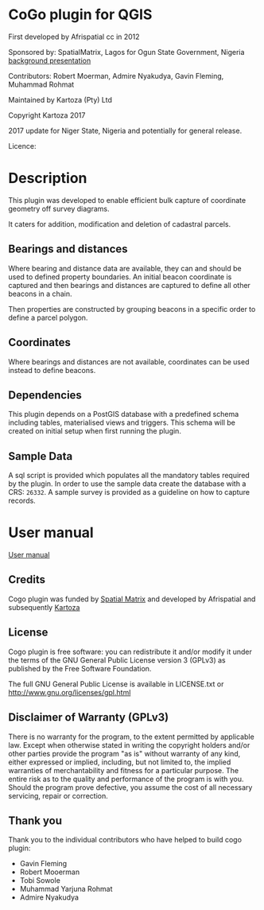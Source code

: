 # CoGo plugin for QGIS

First developed by Afrispatial cc in 2012

Sponsored by: SpatialMatrix, Lagos for Ogun State Government, Nigeria [background presentation](https://drive.google.com/file/d/0B2pxNIZQUjL1TW5wR00zVC1aUjA/view?usp=sharing)

Contributors: Robert Moerman, Admire Nyakudya, Gavin Fleming, Muhammad Rohmat 

Maintained by Kartoza (Pty) Ltd 

Copyright Kartoza 2017

2017 update for Niger State, Nigeria and potentially for general release. 

Licence:

# Description

This plugin was developed to enable efficient bulk capture of coordinate geometry off survey diagrams. 

It caters for addition, modification and deletion of cadastral parcels.

## Bearings and distances

Where bearing and distance data are available, they can and should be used to defined property boundaries. An initial beacon coordinate is captured and then bearings and distances are captured to define all other beacons in a chain. 

Then properties are constructed by grouping beacons in a specific order to define a parcel polygon. 

## Coordinates

Where bearings and distances are not available, coordinates can be used instead to define beacons. 

## Dependencies

This plugin depends on a PostGIS database with a predefined schema including tables, materialised views and triggers. This schema will be created on initial setup when first running the plugin.

## Sample Data

A sql script is provided which populates all the mandatory tables required by the plugin. In order to use the
sample data create the database with a CRS: `26332`. A sample survey is provided as a guideline on how to capture records.

# User manual

[User manual](http://goo.gl/CY9TYn)


## Credits

Cogo plugin was funded by [Spatial Matrix](http://www.spatialmatrix.com/) and 
developed by Afrispatial and subsequently  [Kartoza](http://www.kartoza.com/)

## License

Cogo plugin is free software: you can redistribute it and/or modify it
under the terms of the GNU General Public License version 3 (GPLv3) as
published by the Free Software Foundation.

The full GNU General Public License is available in LICENSE.txt or
http://www.gnu.org/licenses/gpl.html


## Disclaimer of Warranty (GPLv3)

There is no warranty for the program, to the extent permitted by
applicable law. Except when otherwise stated in writing the copyright
holders and/or other parties provide the program "as is" without warranty
of any kind, either expressed or implied, including, but not limited to,
the implied warranties of merchantability and fitness for a particular
purpose. The entire risk as to the quality and performance of the program
is with you. Should the program prove defective, you assume the cost of
all necessary servicing, repair or correction.

## Thank you

Thank you to the individual contributors who have helped to build cogo plugin:

* Gavin Fleming 
* Robert Mooerman
* Tobi Sowole 
* Muhammad Yarjuna Rohmat 
* Admire Nyakudya

